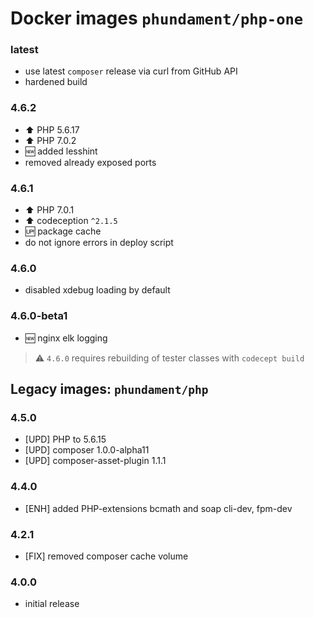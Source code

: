 Docker images `phundament/php-one`
==================================

### latest

 - use latest `composer` release via curl from GitHub API
 - hardened build

### 4.6.2

 - :arrow_up: PHP 5.6.17
 - :arrow_up: PHP 7.0.2
 - :new: added lesshint
 - removed already exposed ports
 
### 4.6.1

 - :arrow_up: PHP 7.0.1
 - :arrow_up: codeception `^2.1.5`
 - :up: package cache
 - do not ignore errors in deploy script

### 4.6.0

- disabled xdebug loading by default

### 4.6.0-beta1

- :new: nginx elk logging

> :warning: `4.6.0` requires rebuilding of tester classes with `codecept build`

Legacy images: `phundament/php`
-------------------------------

### 4.5.0

- [UPD] PHP to 5.6.15
- [UPD] composer 1.0.0-alpha11
- [UPD] composer-asset-plugin 1.1.1

### 4.4.0

- [ENH] added PHP-extensions bcmath and soap cli-dev, fpm-dev

### 4.2.1

- [FIX] removed composer cache volume

### 4.0.0

- initial release



